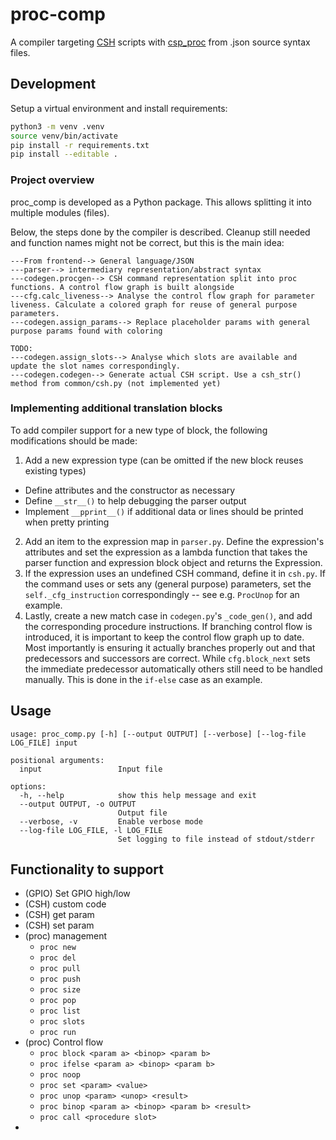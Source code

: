 # proc-comp

A compiler targeting [CSH](https://github.com/spaceinventor/csh) scripts with [csp_proc](https://github.com/discosat/csp_proc/) from .json source syntax files.


## Development

Setup a virtual environment and install requirements:

```bash
python3 -m venv .venv
source venv/bin/activate
pip install -r requirements.txt
pip install --editable .
```

### Project overview

proc_comp is developed as a Python package. This allows splitting it into multiple modules (files).


Below, the steps done by the compiler is described. Cleanup still needed and function names might not be correct, but this is the main idea:

```
---From frontend--> General language/JSON
---parser--> intermediary representation/abstract syntax 
---codegen.procgen--> CSH command representation split into proc functions. A control flow graph is built alongside
---cfg.calc_liveness--> Analyse the control flow graph for parameter liveness. Calculate a colored graph for reuse of general purpose parameters.
---codegen.assign_params--> Replace placeholder params with general purpose params found with coloring

TODO: 
---codegen.assign_slots--> Analyse which slots are available and update the slot names correspondingly.
---codegen.codegen--> Generate actual CSH script. Use a csh_str() method from common/csh.py (not implemented yet)
```

### Implementing additional translation blocks

To add compiler support for a new type of block, the following modifications should be made:
1. Add a new expression type (can be omitted if the new block reuses existing types)
  - Define attributes and the constructor as necessary 
  - Define `__str__()` to help debugging the parser output
  - Implement `__pprint__()` if additional data or lines should be printed when pretty printing
2. Add an item to the expression map in `parser.py`. Define the expression's attributes and set the expression as a lambda function that takes the parser function and expression block object and returns the Expression.
3. If the expression uses an undefined CSH command, define it in `csh.py`. If the command uses or sets any (general purpose) parameters, set the `self._cfg_instruction` correspondingly -- see e.g. `ProcUnop` for an example. 
4. Lastly, create a new match case in `codegen.py`'s `_code_gen()`, and add the corresponding procedure instructions. If branching control flow is introduced, it is important to keep the control flow graph up to date. Most importantly is ensuring it actually branches properly out and that predecessors and successors are correct. While `cfg.block_next` sets the immediate predecessor automatically others still need to be handled manually. This is done in the `if-else` case as an example. 


## Usage
```
usage: proc_comp.py [-h] [--output OUTPUT] [--verbose] [--log-file LOG_FILE] input

positional arguments:
  input                 Input file

options:
  -h, --help            show this help message and exit
  --output OUTPUT, -o OUTPUT
                        Output file
  --verbose, -v         Enable verbose mode
  --log-file LOG_FILE, -l LOG_FILE
                        Set logging to file instead of stdout/stderr
```


## Functionality to support
- (GPIO) Set GPIO high/low
- (CSH) custom code
- (CSH) get param
- (CSH) set param
- (proc) management
  - `proc new`
  - `proc del`
  - `proc pull`
  - `proc push`
  - `proc size`
  - `proc pop`
  - `proc list`
  - `proc slots`
  - `proc run`
- (proc) Control flow
  - `proc block <param a> <binop> <param b>`
  - `proc ifelse <param a> <binop> <param b>`
  - `proc noop`
  - `proc set <param> <value>`
  - `proc unop <param> <unop> <result>`
  - `proc binop <param a> <binop> <param b> <result>`
  - `proc call <procedure slot>`
- 